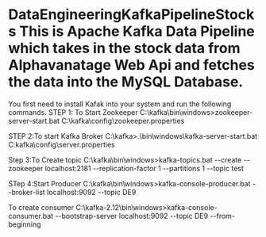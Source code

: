 # DataEngineeringKafkaPipelineStocks This is Apache Kafka Data Pipeline which takes in the stock data from Alphavanatage Web Api and fetches the data into the MySQL Database.
You first need to install Kafak into your system and run the following commands.
STEP 1: To Start Zookeeper
C:\kafka\bin\windows>zookeeper-server-start.bat C:\kafka\config\zookeeper.properties

STEP 2:To start Kafka Broker
C:\kafka>.\bin\windows\kafka-server-start.bat C:kafka\config\server.properties

Step 3:To Create topic
C:\kafka\bin\windows>kafka-topics.bat --create --zookeeper localhost:2181 --replication-factor 1 --partitions 1 --topic test

STep 4:Start Producer
C:\kafka\bin\windows>kafka-console-producer.bat --broker-list localhost:9092 --topic DE9

To create consumer
C:\kafka-2.12\bin\windows>kafka-console-consumer.bat --bootstrap-server localhost:9092 --topic DE9 --from-beginning
